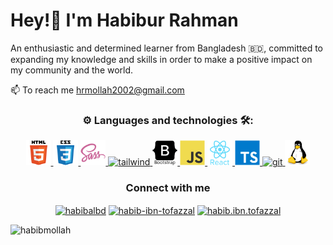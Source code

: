 <h1 align="left">Hey!👋 I'm Habibur Rahman</h1>
<p align="left">An enthusiastic and determined learner from Bangladesh 🇧🇩, committed to expanding my knowledge and skills in order to make a positive impact on my community and the world.</p>

<p>📫 To reach me <a href="mailto:hrmollah2002@gmail.com">hrmollah2002@gmail.com</a></p>

<h3 align="center">⚙ Languages and technologies 🛠:</h3>
<p align="center">
    <a href="https://www.w3.org/html/" target="_blank" rel="noreferrer"> <img src="https://raw.githubusercontent.com/devicons/devicon/master/icons/html5/html5-original-wordmark.svg" alt="html5" width="40" height="40"/> </a>
    <a href="https://www.w3schools.com/css/" target="_blank" rel="noreferrer"> <img src="https://raw.githubusercontent.com/devicons/devicon/master/icons/css3/css3-original-wordmark.svg" alt="css3" width="40" height="40"/> </a>
    <a href="https://sass-lang.com" target="_blank" rel="noreferrer"> <img src="https://raw.githubusercontent.com/devicons/devicon/master/icons/sass/sass-original.svg" alt="sass" width="40" height="40"/> </a>
    <a href="https://tailwindcss.com/" target="_blank" rel="noreferrer"> <img src="https://www.vectorlogo.zone/logos/tailwindcss/tailwindcss-icon.svg" alt="tailwind" width="40" height="40"/> </a>
    <a href="https://getbootstrap.com" target="_blank" rel="noreferrer"> <img src="https://raw.githubusercontent.com/devicons/devicon/master/icons/bootstrap/bootstrap-plain-wordmark.svg" alt="bootstrap" width="40" height="40"/> </a>
    <a href="https://developer.mozilla.org/en-US/docs/Web/JavaScript" target="_blank" rel="noreferrer"> <img src="https://raw.githubusercontent.com/devicons/devicon/master/icons/javascript/javascript-original.svg" alt="javascript" width="40" height="40"/> </a>
    <a href="https://react.dev/" target="_blank" rel="noreferrer"> <img src="https://raw.githubusercontent.com/devicons/devicon/master/icons/react/react-original-wordmark.svg" alt="react" width="40" height="40"/> </a>
    <a href="https://www.typescriptlang.org/" target="_blank" rel="noreferrer"> <img src="https://raw.githubusercontent.com/devicons/devicon/master/icons/typescript/typescript-original.svg" alt="typescript" width="40" height="40"/> </a>
    <a href="https://git-scm.com/" target="_blank" rel="noreferrer"> <img src="https://www.vectorlogo.zone/logos/git-scm/git-scm-icon.svg" alt="git" width="40" height="40"/> </a>
    <a href="https://www.linux.org/" target="_blank" rel="noreferrer"> <img src="https://raw.githubusercontent.com/devicons/devicon/master/icons/linux/linux-original.svg" alt="linux" width="40" height="40"/> </a>
</p>

<!--<p align="center"><img src="https://github-readme-streak-stats.herokuapp.com/?user=habibmollah&theme=dark" alt="habibmollah" /></p>-->

<!-- <p align="center">&nbsp;<img src="https://github-readme-stats.vercel.app/api?username=habibmollah&show_icons=true&theme=merko&title_color=ffffff&text_color=ffffff&bg_color=000000&locale=en" alt="habibmollah" /></p> -->

<h3 align="center">Connect with me</h3>
<p align="center">
<a href="https://twitter.com/habibalbd" target="blank"><img align="center" src="https://raw.githubusercontent.com/rahuldkjain/github-profile-readme-generator/master/src/images/icons/Social/twitter.svg" alt="habibalbd" height="30" width="40" /></a>
<a href="https://linkedin.com/in/habib-ibn-tofazzal" target="blank"><img align="center" src="https://raw.githubusercontent.com/rahuldkjain/github-profile-readme-generator/master/src/images/icons/Social/linked-in-alt.svg" alt="habib-ibn-tofazzal" height="30" width="40" /></a>
<a href="https://fb.com/habib.ibn.tofazzal" target="blank"><img align="center" src="https://raw.githubusercontent.com/rahuldkjain/github-profile-readme-generator/master/src/images/icons/Social/facebook.svg" alt="habib.ibn.tofazzal" height="30" width="40" /></a>
</p>

<p align="left"> <img style="width:130px" src="https://komarev.com/ghpvc/?username=habibmollah&label=Profile%20views&color=34AEEB&style=flat" alt="habibmollah" /> </p>

